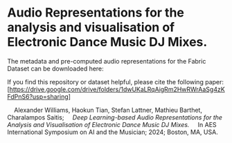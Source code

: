 # Audio Representations for the analysis and visualisation of Electronic Dance Music DJ Mixes.

The metadata and pre-computed audio representations for the Fabric Dataset can be downloaded here:

If you find this repository or dataset helpful, please cite the following paper: [https://drive.google.com/drive/folders/1dwUKaLRqAigRm2HwRWrAaSg4zKFdPnS6?usp=sharing]

&nbsp;&nbsp;&nbsp;&nbsp;Alexander Williams, Haokun Tian, Stefan Lattner, Mathieu Barthet, Charalampos Saitis;
&nbsp;&nbsp;&nbsp;&nbsp;*Deep Learning-based Audio Representations for the Analysis and Visualisation of Electronic Dance Music DJ Mixes.*
&nbsp;&nbsp;&nbsp;&nbsp;In AES International Symposium on AI and the Musician; 2024; Boston, MA, USA.
